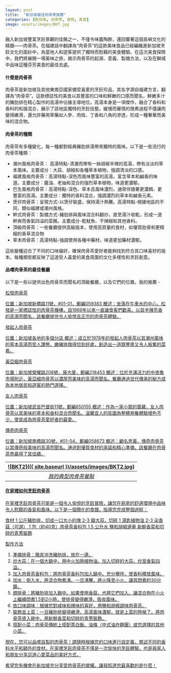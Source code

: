 ```yaml
---
layout: post
title:  "新加坡最佳肉骨茶推薦"
categories: [新加坡, 肉骨茶, 食物, 美食]
image: assets/images/BKT.jpg
---
```

融入新加坡豐富烹飪景觀的佳餚之一，不僅令味蕾陶醉，還回響著這個島嶼文化的精髓——肉骨茶。在福建話中翻譯為“肉骨茶”的這款美味食品已經編織進新加坡烹飪文化的面紗中，為當地人和遊客提供了獨特而慰藉的美食體驗。在這次美食探險中，我們將展開一場美味之旅，揭示肉骨茶的起源、意義、製備方法，以及在獅城中品味這種芬芳美食的最佳去處。

#### 什麼是肉骨茶
肉骨茶是新加坡及其他東南亞國家備受喜愛的烹飪珍品，其名字源自福建方言，翻譯為“肉骨茶”。這款標誌性的美食以其豐富的口味和鮮嫩的口感而聞名，鮮嫩多汁的豬肋排在精心製作的高湯中佔據主導地位。高湯本身是一項傑作，融合了香料和香料的和諧混合，展示了該地區獨特的烹飪技藝。緩慢而審慎的燉煮過程不僅讓肉變得嫩滑，還允許藥用草藥如人參、肉桂、丁香和八角的滲透，形成一種奢華而美味的混合物。

#### 肉骨茶的種類
肉骨茶有多種變化，每一種都對經典豬肋排湯帶來獨特的風味。以下是一些流行的肉骨茶種類：
+ 潮州風格肉骨茶： 高湯特點-清澈而帶有一絲胡椒辛辣的高湯，帶有淡淡的草本風味。主要成分：大蒜、胡椒和各種草本植物，強調清淡的口感。
+ 福建風格肉骨茶：高湯特點-深色而風味豐富的高湯，富含草本和鹹香的味道。主要成分：醬油、老抽和混合的強烈草本植物，味道更濃郁。
+ 巴生風格肉骨茶：高湯特點-深色、草本且風味濃烈，通常伴隨著更濃稠、更豐富的高湯。主要成分：獨特的香料混合，強調濃烈的草本和鹹香元素。
+ 煲仔肉骨茶：呈現方式-以煲仔裝盛，保持湯汁熱騰。高湯特點-根據地區的不同，類似福建或潮州風格。
+ 幹式肉骨茶：製備方式-豬肋排與風味混合料翻炒，直至湯汁收乾，形成一道幹爽而香氣四溢的菜餚。主要成分-乾魷魚、干辣椒和其他香料。
+ 頂級肉骨茶：一些餐廳提供高級版本，使用高質量的食材，如優質肋骨和更精細的香草混合物
+ 草本肉骨茶：高湯特點-強調使用各種中藥材，味道更加藥材濃郁。

這些變種迎合了不同的口味偏好，確保肉骨茶愛好者能夠找到符合其口味喜好的版本。每種類型都反映了這道受人喜愛的美食周圍的文化多樣性和烹飪創意。

#### 品嚐肉骨茶的最佳餐廳
以下是一些以提供出色肉骨茶而聞名的頂級餐廳，以及它們的位置。我的推薦 -

<u>松發肉骨茶<u>

位置：新加坡新橋路11號，#01-01，郵編059383
概述：坐落在牛車水的中心，松發是一家標誌性的肉骨茶機構，自1969年以來一直讓食客們歡喜。以其辛辣芳香的高湯而聞名，該餐廳提供令人愉悅且正宗的肉骨茶體驗。

<u>發起人肉骨茶<u>

位置：新加坡各地的多個分店
概述：成立於1978年的發起人肉骨茶以其潮州風味的草本高湯而受人讚譽。嫩豬排燉得恰到好處，創造出一道既豐盛又令人振奮的菜肴。

<u>黃亞細肉骨茶<u>

位置：新加坡榮耀路208號，康大廈，郵編218453
概述：位於充滿活力的中峇魯市場附近，黃亞細肉骨茶以濃厚而美味的高湯而聞名。餐廳通過世代傳承的秘方成為本地居民和遊客的熱門選擇。

<u>友人肉骨茶<u>

位置：新加坡武吉巴督街11號，郵編650155
概述：作為一家小眾的寶藏，友人肉骨茶以其美味的草本和香料混合而聞名。溫馨宜人的氛圍為整體用餐體驗增色不少，使其成為肉骨茶愛好者的最愛。

<u>傳奇肉骨茶<u>

位置：新加坡南橋路30號，#01-04，郵編058673
概述：顧名思義，傳奇肉骨茶以其傳奇般美味的高湯而聞名。通過對優質食材的承諾和精心準備，該餐廳在肉骨茶界贏得了其佳績。

| ![BKT2]({{ site.baseurl }}/assets/images/BKT2.jpg)
|:--:| 
|  *我的典型肉骨茶餐點*  |

#### 在家裡如何烹飪肉骨茶

在家裡烹飪肉骨茶可能是一個令人愉悅的烹飪冒險，讓您在廚房的舒適環境中品味令人慰籍的香氣和風味。以下是一個簡化的食譜，指導您完成整個過程：

<u>食材<u>
1 公斤豬肋排，切成一口大小的塊
2-3 瓣大蒜，切碎
1 湯匙植物油
2-3 朵香菇（可選）
1 包（約40克）肉骨茶香料包
1.5 公升水
鹽和胡椒適量
新鮮香菜和切碎的青蔥裝飾

<u>製作方法<u>

1. 準備排骨：徹底沖洗豬肋排，放在一邊。
2. 炒大蒜：在一個大鍋中，用中火加熱植物油。加入切碎的大蒜，炒至香氣四溢。
3. 加入肉骨茶香料包：將肉骨茶香料包加入鍋中。充分攪拌，使香料釋放風味。
4. 加水：倒入水，將混合物煮沸。一旦沸騰，將火降至小火，讓其悶煮約30分鐘。
5. 燜排骨：將豬肋排加入鍋中。如果使用香菇，也將它們加入。讓混合物在小火上繼續悶煮1.5到2小時，使排骨變得嫩滑，吸收風味。
6. 依口味調味：根據您對咸味和辣味的喜好，用鹽和胡椒調味肉骨茶。
7. 裝飾並上菜：一旦豬肋排變得嫩滑，高湯風味濃郁，就是上菜的時候了。將肉骨茶盛入碗中，用新鮮香菜和切碎的青蔥裝飾。
8. 搭配小菜：肉骨茶傳統上搭配蒸白飯、油條（中式油炸麵團）或您選擇的其他小菜。

現在，您可以品嚐自製的肉骨茶！請隨時根據您的口味進行自定義，嘗試不同的香料水平和額外的食材。在家裡烹飪肉骨茶不僅是一次愉快的烹飪體驗，也是與家人和朋友分享這道心愛菜品的美好方式。

希望您有機會在新加坡充分享受肉骨茶的榮耀。讓我知道您最喜歡的是什麼！